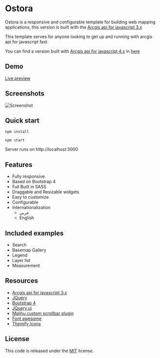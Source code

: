 # Ostora
Ostora is a responsive and configurable template for building web mapping applications, this version is built with the [Arcgis api for javascript 3.x](https://developers.arcgis.com/javascript/3/)

This template serves for anyone looking to get up and running with arcgis api for javascript fast.  

You can find a version built with [Arcgis api for javascript 4.x](https://developers.arcgis.com/javascript) in [here](https://github.com/azouaoui-med/ostora-jsapi4)

## Demo
[Live preview](https://azouaoui-med.github.io/ostora-jsapi3/src/)

## Screenshots

![Screenshot](https://user-images.githubusercontent.com/25878302/49343218-9105b400-f665-11e8-90a1-92c2b2d5749d.png)

## Quick start
```
npm install 

npm start
```
Server runs on http://localhost:3000

## Features
*   Fully responsive
*   Based on Bootstrap 4
*   Full Built in SASS
*   Draggable and Resizable widgets
*   Easy to customize
*   Configurable
*   Internationalization 
    *    عربي
    *   English

## Included examples
*   Search
*   Basemap Gallery
*   Legend
*   Layer list
*   Measurement


## Resources
*   [Arcgis api for javascript 3.x](https://developers.arcgis.com/javascript/3/)
*   [JQuery](http://jquery.com/)
*   [Bootstrap 4](https://getbootstrap.com/)
*   [JQuery ui](http://jqueryui.com)
*   [Malihu custom scrollbar plugin](http://manos.malihu.gr/jquery-custom-content-scroller/)
*   [Font awesome](https://fontawesome.com/)
*   [Themify Icons ](https://themify.me/themify-icons)

## License
This code is released under the [MIT](https://github.com/azouaoui-med/ostora-jsapi3/blob/gh-pages/LICENSE) license.